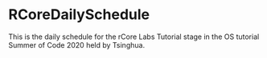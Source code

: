 # RCoreDailySchedule
This is the daily schedule for the rCore Labs Tutorial stage in the OS tutorial Summer of Code 2020 held by Tsinghua.
